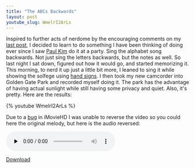 ```yaml
---
title: "The ABCs Backwards"
layout: post
youtube_slug: WmelrI2ArLs
---
```


Inspired to further acts of nerdome by the encouraging comments on my <a href="{{ site.url }}/blog/new-video-camera-take-me-out-to-the-ball-game/">last post</a>, I decided to learn to do something I have been thinking of doing ever since I saw <a href="http://www.youtube.com/user/VideoBuck">Paul Kim</a> do it at a party. Sing the alphabet song backwards. Not just sing the letters backwards, but the notes as well. So last night I sat down, figured out how it would go, and started memorizing it. This morning, to nerd it up just a little bit more, I leaned to sing it while showing the solfege using <a href="http://www.classicsforkids.com/teachers/training/handsigns.asp">hand signs</a>. I then took my new camcorder into Golden Gate Park and recorded myself doing it. The park has the advantage of having actual sunlight while still having some privacy and quiet. Also, it's pretty. Here are the results:

{% youtube WmelrI2ArLs %}

Due to a <a href="http://forums.macrumors.com/showthread.php?t=223370">bug</a> in iMovieHD I was unable to reverse the video so you could here the original melody, but here is the audio reversed:

<audio id="wp_mep_35" src="{{ site.url }}/uploads/2009/02/abcs.mp3" type="audio/mp3"    controls="controls" preload="none"  ></audio>

<a href='{{ site.url }}/uploads/2009/02/abcs.mp3'>Download</a>
